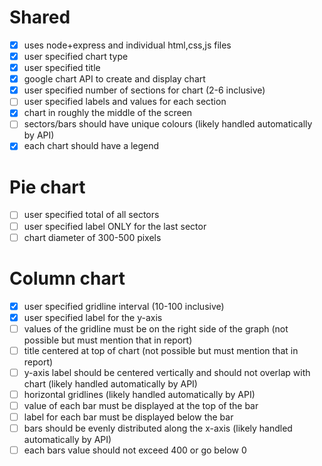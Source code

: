 # Shared
- [x] uses node+express and individual html,css,js files
- [x] user specified chart type
- [x] user specified title
- [x] google chart API to create and display chart
- [x] user specified number of sections for chart (2-6 inclusive)
- [ ] user specified labels and values for each section
- [x] chart in roughly the middle of the screen
- [ ] sectors/bars should have unique colours (likely handled automatically by API)
- [x] each chart should have a legend
# Pie chart
- [ ] user specified total of all sectors
- [ ] user specified label ONLY for the last sector
- [ ] chart diameter of 300-500 pixels 
# Column chart
- [x] user specified gridline interval (10-100 inclusive)
- [x] user specified label for the y-axis
- [ ] values of the gridline must be on the right side of the graph (not possible but must mention that in report)
- [ ] title centered at top of chart (not possible but must mention that in report)
- [ ] y-axis label should be centered vertically and should not overlap with chart (likely handled automatically by API)
- [ ] horizontal gridlines (likely handled automatically by API)
- [ ] value of each bar must be displayed at the top of the bar
- [ ] label for each bar must be displayed below the bar
- [ ] bars should be evenly distributed along the x-axis (likely handled automatically by API)
- [ ] each bars value should not exceed 400 or go below 0